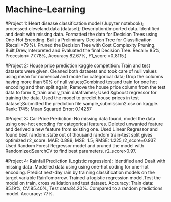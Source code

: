 # Machine-Learning
#Project 1:
Heart disease classification model (Jupyter notebook);
processed.cleveland.data (dataset); Description(Imported data.
Identified and dealt with missing data.
Formatted the data for Decision Trees using One-Hot Encoding.
Built a Preliminary Decision Tree for Classification (Recall =79%).
Pruned the Decision Tree with Cost Complexity Pruning.
Built,Drew,Interpreted and Evaluated the final Decision Tree.
Recall= 85%, Precesion= 77.78%, Accuracy 82.67%, F1_score =0.8115.)
 
#Project 2:
House price prediction kaggle competition:
Train and test datasets were given. Cleaned both datasets and took care of null values using mean for numerical and mode for categorical data;
Drop the columns having more than 50% of null values;Combined testand train for one hot encoding and then split again;
Remove the house price column from the test data to form X_train and y_train dataframes; Used Xgboost regressor for training the data. Used the model to predict 
house prices in test dataset;Submitted the prediction file sample_submission2.csv on kaggle. Rank: 1745; Mean Squared Error: 0.14257

#Project 3:
Car Price Prediction:
No missing data found, model the data using one-hot encoding  for categorical features.
Deleted unwanted feature and derived a new feature from existing one.
Used Linear Regressor and found best random_state out of thousand random train-test split gives optimized r2_score. MAE: 0.889; MSE: 1.5; RMSE: 1.225,r2_score=0.937.
Used Random Forest Regressor model and pruned the model with RandomizedSearchCV to find best parameters. r2_score>0.97.

#Project 4:
Rainfall Prediction (Logistic regression):
Identiﬁed and Dealt with missing data .Modelled data using using one-hot coding for one-hot encoding.
Predict next-day rain by training classification models on the target variable RainTomorrow.
Trained a  logistic regression model.Test the model on train, cross validation and test dataset.
Accuracy: Train data: 85.19%, CV:85.40%, Test data:84.20%.
Compared to a random predictions model. Accuracy: 77%.

